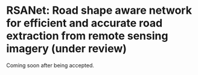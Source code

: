 # RSANet: Road shape aware network for efficient and accurate road extraction from remote sensing imagery (under review)

Coming soon after being accepted.
